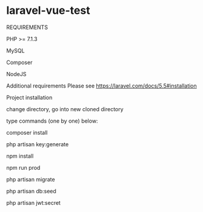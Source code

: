 # laravel-vue-test


REQUIREMENTS

PHP >= 7.1.3

MySQL

Composer

NodeJS

Additional requirements
Please see
https://laravel.com/docs/5.5#installation


Project installation



change directory, go into new cloned directory

type commands (one by one) below:

composer install

php artisan key:generate

npm install

npm run prod

php artisan migrate

php artisan db:seed

php artisan jwt:secret

